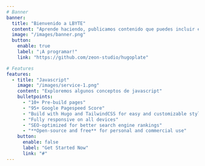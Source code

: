 ```yaml
---
# Banner
banner:
  title: "Bienvenido a LBYTE"
  content: "Aprende haciendo, publicamos contenido que puedes incluir en tu portafolio de github."
  image: "/images/banner.png"
  button:
    enable: true
    label: "¡A programar!"
    link: "https://github.com/zeon-studio/hugoplate"

# Features
features:
  - title: "Javascript"
    image: "/images/service-1.png"
    content: "Exploremos algunos conceptos de javascript"
    bulletpoints:
      - "10+ Pre-build pages"
      - "95+ Google Pagespeed Score"
      - "Build with Hugo and TailwindCSS for easy and customizable styling"
      - "Fully responsive on all devices"
      - "SEO-optimized for better search engine rankings"
      - "**Open-source and free** for personal and commercial use"
    button:
      enable: false
      label: "Get Started Now"
      link: "#"
---
```

